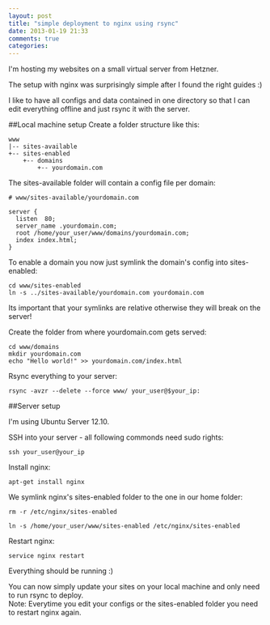```yaml
---
layout: post
title: "simple deployment to nginx using rsync"
date: 2013-01-19 21:33
comments: true
categories: 
---
```


I'm hosting my websites on a small virtual server from Hetzner.

The setup with nginx was surprisingly simple after I found the right guides :)

I like to have all configs and data contained in one directory so that I can edit everything offline and just rsync it with the server.
<!-- more -->
##Local machine setup
Create a folder structure like this:
```
www
|-- sites-available
+-- sites-enabled
    +-- domains
        +-- yourdomain.com
```

The sites-available folder will contain a config file per domain:

```
# www/sites-available/yourdomain.com

server {
  listen  80;
  server_name .yourdomain.com;
  root /home/your_user/www/domains/yourdomain.com;
  index index.html;
}
```

To enable a domain you now just symlink the domain's config into sites-enabled:
```
cd www/sites-enabled
ln -s ../sites-available/yourdomain.com yourdomain.com
```
Its important that your symlinks are relative otherwise they will break on the server!

Create the folder from where yourdomain.com gets served:
```
cd www/domains
mkdir yourdomain.com
echo "Hello world!" >> yourdomain.com/index.html
```

Rsync everything to your server:
```
rsync -avzr --delete --force www/ your_user@$your_ip:
```

##Server setup

I'm using Ubuntu Server 12.10.

SSH into your server - all following commonds need sudo rights:
```
ssh your_user@your_ip
```

Install nginx:
```
apt-get install nginx
```

We symlink nginx's sites-enabled folder to the one in our home folder:

```
rm -r /etc/nginx/sites-enabled

ln -s /home/your_user/www/sites-enabled /etc/nginx/sites-enabled
```

Restart nginx:
```
service nginx restart
```

Everything should be running :)

You can now simply update your sites on your local machine and only need to run rsync to deploy.  
Note: Everytime you edit your configs or the sites-enabled folder you need to restart nginx again.

